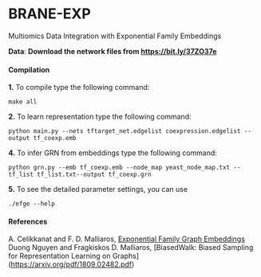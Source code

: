 # BRANE-EXP
Multiomics Data Integration with Exponential Family Embeddings

**Data**:
**Download the network files from https://bit.ly/37ZO37e**

#### Compilation

**1.** To compile type the following command:
```
make all
```

**2.** To learn representation type the following command:
```
python main.py --nets tftarget_net.edgelist coexpression.edgelist --output tf_coexp.emb
```

**4.** To infer GRN from embeddings type the following command:
```
python grn.py --emb tf_coexp.emb --node_map yeast_node_map.txt --tf_list tf_list.txt--output tf_coexp.grn
```

**5.** To see the detailed parameter settings, you can use
```
./efge --help
```

#### References
A. Celikkanat and F. D. Malliaros, [Exponential Family Graph Embeddings](https://arxiv.org/pdf/1911.09007.pdf)
Duong Nguyen and Fragkiskos D. Malliaros, [BiasedWalk: Biased Sampling for Representation Learning on Graphs] (https://arxiv.org/pdf/1809.02482.pdf)
